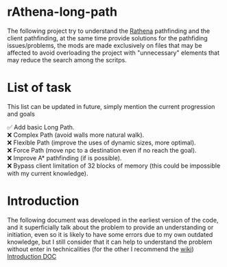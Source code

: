 # rAthena-long-path
The following project try to understand the [Rathena](https://github.com/rathena/rathena) pathfinding and the client pathfinding, at the same time provide solutions for the pathfiding issues/problems, the mods are made exclusively on files that may be affected to avoid overloading the project with "unnecessary" elements that may reduce the search among the scritps.

# List of task
This list can be updated in future, simply mention the current progression and goals

:white_check_mark: Add basic Long Path.<br>
:x: Complex Path (avoid walls more natural walk).<br>
:x: Flexible Path (improve the uses of dynamic sizes, more optimal).<br>
:x: Force Path (move npc to a destination even if no reach the goal).<br>
:x: Improve A* pathfinding (if is possible).<br>
:x: Bypass client limitation of 32 blocks of memory (this could be impossible with my current knowledge).<br>

# Introduction

The following document was developed in the earliest version of the code, and it superficially talk about the problem to provide an understanding or initiation, even so it is likely to have some errors due to my own outdated knowledge, but I still consider that it can help to understand the problem without enter in technicalities (for the other I recommend the [wiki](https://github.com/Ationic-x/rAthena-long-path/wiki))
[Introduction DOC](https://docs.google.com/document/d/1zTTCrXhoVR3Kcsa2zmjRK_b-W27FsaBFRrKeLx8tqeg/edit?tab=t.0#heading=h.sn0eqp3u4fmd)
